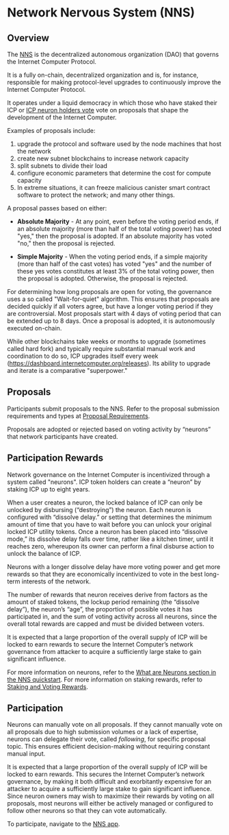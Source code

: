 # Network Nervous System (NNS)

## Overview​
The [NNS](https://nns.ic0.app/) is the decentralized autonomous organization (DAO) that governs the Internet Computer Protocol. 

It is a fully on-chain, decentralized organization and is, for instance, responsible for making protocol-level upgrades to continuously improve the Internet Computer Protocol. 

It operates under a liquid democracy in which those who have staked their ICP or [ICP neuron holders vote](../../concepts/governance.md) vote on proposals that shape the development of the Internet Computer. 

Examples of proposals include:
1. upgrade the protocol and software used by the node machines that host the network
2. create new subnet blockchains to increase network capacity
3. split subnets to divide their load
4. configure economic parameters that determine the cost for compute capacity
5. In extreme situations, it can freeze malicious canister smart contract software to protect the network; and many other things. 

A proposal passes based on either:
- **Absolute Majority** - At any point, even before the voting period ends, if an absolute majority (more than half of the total voting power) has voted "yes," then the proposal is adopted. If an absolute majority has voted "no," then the proposal is rejected.

- **Simple Majority** - When the voting period ends, if a simple majority (more than half of the cast votes) has voted "yes" and the number of these yes votes constitutes at least 3% of the total voting power, then the proposal is adopted. Otherwise, the proposal is rejected.

For determining how long proposals are open for voting, the governance uses a so called "Wait-for-quiet" algorithm. This ensures that proposals are decided quickly if all voters agree, but have a longer voting period if they are controversial. Most proposals start with 4 days of voting period that can be extended up to 8 days.
Once a proposal is adopted, it is autonomously executed on-chain.

While other blockchains take weeks or months to upgrade (sometimes called hard fork) and typically require substantial manual work and coordination to do so, ICP upgrades itself every week (https://dashboard.internetcomputer.org/releases). Its ability to upgrade and iterate is a comparative "superpower."

## Proposals 
Participants submit proposals to the NNS. Refer to the proposal submission requirements and types at [Proposal Requirements](./proposal-requirements.md).

Proposals are adopted or rejected based on voting activity by “neurons” that network participants have created.

## Participation Rewards
Network governance on the Internet Computer is incentivized through a system called "neurons".
ICP token holders can create a “neuron” by staking ICP up to eight years. 

When a user creates a neuron, the locked balance of ICP can only be unlocked by disbursing (“destroying”) the neuron. Each neuron is configured with “dissolve delay.” or setting that determines the minimum amount of time that you have to wait before you can unlock your original locked ICP utility tokens. Once a neuron has been placed into “dissolve mode,” its dissolve delay falls over time, rather like a kitchen timer, until it reaches zero, whereupon its owner can perform a final disburse action to unlock the balance of ICP. 

Neurons with a longer dissolve delay have more voting power and get more rewards so that they are economically incentivized to vote in the best long-term interests of the network.  

The number of rewards that neuron receives derive from factors as the amount of staked tokens, the lockup period remaining (the “dissolve delay”), the neuron’s “age”, the proportion of possible votes it has participated in, and the sum of voting activity across all neurons, since the overall total rewards are capped and must be divided between voters.

It is expected that a large proportion of the overall supply of ICP will be locked to earn rewards to secure the Internet Computer’s network governance from attacker to acquire a sufficiently large stake to gain significant influence. 

For more information on neurons, refer to the [What are Neurons section in the NNS quickstart](https://internetcomputer.org/docs/current/tokenomics/token-holders/nns-app-quickstart).
For more information on staking rewards, refer to [Staking and Voting Rewards](https://internetcomputer.org/docs/current/tokenomics/nns/nns-staking-voting-rewards).

## Participation

Neurons can manually vote on all proposals. 
If they cannot manually vote on all proposals due to high submission volumes or a lack of expertise, neurons can delegate their vote, called _following_, for specific proposal topic. This ensures efficient decision-making without requiring constant manual input.

It is expected that a large proportion of the overall supply of ICP will be locked to earn rewards. This secures the Internet Computer’s network governance, by making it both difficult and exorbitantly expensive for an attacker to acquire a sufficiently large stake to gain significant influence. Since neuron owners may wish to maximize their rewards by voting on all proposals, most neurons will either be actively managed or configured to follow other neurons so that they can vote automatically.

To participate, navigate to the [NNS app](https://nns.ic0.app/).